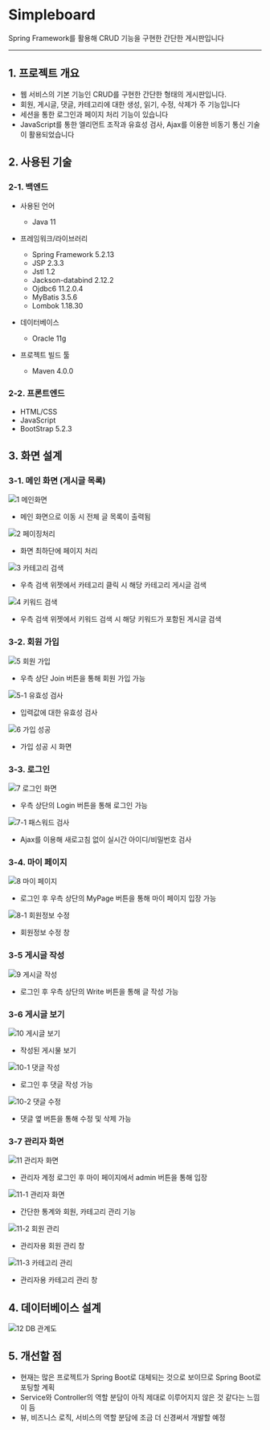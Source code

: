 # Simpleboard

Spring Framework를 활용해 CRUD 기능을 구현한 간단한 게시판입니다

---

## 1. 프로젝트 개요

- 웹 서비스의 기본 기능인 CRUD를 구현한 간단한 형태의 게시판입니다.
- 회원, 게시글, 댓글, 카테고리에 대한 생성, 읽기, 수정, 삭제가 주 기능입니다
- 세션을 통한 로그인과 페이지 처리 기능이 있습니다
- JavaScript를 통한 엘리먼트 조작과 유효성 검사, Ajax를 이용한 비동기 통신 기술이 활용되었습니다

## 2. 사용된 기술

### 2-1. 백엔드

- 사용된 언어

  - Java 11

- 프레임워크/라이브러리

  - Spring Framework 5.2.13
  - JSP 2.3.3
  - Jstl 1.2
  - Jackson-databind 2.12.2
  - Ojdbc6 11.2.0.4
  - MyBatis 3.5.6
  - Lombok 1.18.30

- 데이터베이스

  - Oracle 11g

- 프로젝트 빌드 툴

  - Maven 4.0.0

### 2-2. 프론트엔드

- HTML/CSS
- JavaScript
- BootStrap 5.2.3

## 3. 화면 설계

### 3-1. 메인 화면 (게시글 목록)


![1 메인화면](https://github.com/user-attachments/assets/ea496b87-f7e4-4cca-9926-50f8492124f8)


- 메인 화면으로 이동 시 전체 글 목록이 출력됨


![2 페이징처리](https://github.com/user-attachments/assets/04184553-b585-4427-ab52-080a032c705d)


- 화면 최하단에 페이지 처리


![3 카테고리 검색](https://github.com/user-attachments/assets/80517fa8-2f59-41d9-b99d-be03d91cb598)


- 우측 검색 위젯에서 카테고리 클릭 시 해당 카테고리 게시글 검색


![4 키워드 검색](https://github.com/user-attachments/assets/b5cce207-f3ec-42c5-b64a-42fc9e6cf69c)


- 우측 검색 위젯에서 키워드 검색 시 해당 키워드가 포함된 게시글 검색


### 3-2. 회원 가입


![5 회원 가입](https://github.com/user-attachments/assets/81d0bbcd-7824-4ccf-af6b-f7e24f79964f)


- 우측 상단 Join 버튼을 통해 회원 가입 가능


![5-1 유효성 검사](https://github.com/user-attachments/assets/f38ad9fb-0963-4a04-9e8d-cf64a18bc2a1)


- 입력값에 대한 유효성 검사


![6 가입 성공](https://github.com/user-attachments/assets/5ae3c553-86e6-4f35-802c-aad341bf480a)


- 가입 성공 시 화면


### 3-3. 로그인


![7 로그인 화면](https://github.com/user-attachments/assets/fc22ae54-3402-4f45-9c78-c07ca663f6bd)


- 우측 상단의 Login 버튼을 통해 로그인 가능


![7-1 패스워드 검사](https://github.com/user-attachments/assets/164fa9a0-cc8c-4478-840b-64df3376321a)


- Ajax를 이용해 새로고침 없이 실시간 아이디/비밀번호 검사


### 3-4. 마이 페이지


![8 마이 페이지](https://github.com/user-attachments/assets/ed3cd430-1b9b-4d1a-9a26-f5573dd311e4)


- 로그인 후 우측 상단의 MyPage 버튼을 통해 마이 페이지 입장 가능


![8-1 회원정보 수정](https://github.com/user-attachments/assets/2c11a715-bdd8-4410-89c3-0451133d4af6)


- 회원정보 수정 창


### 3-5 게시글 작성


![9 게시글 작성](https://github.com/user-attachments/assets/5e36b8c4-bff3-4e4c-a58d-39f684fcdb84)


- 로그인 후 우측 상단의 Write 버튼을 통해 글 작성 가능


### 3-6 게시글 보기


![10 게시글 보기](https://github.com/user-attachments/assets/edc76827-edbb-4e49-9289-bd2453a3e980)


- 작성된 게시물 보기


![10-1 댓글 작성](https://github.com/user-attachments/assets/1b3463b1-e597-4008-a027-1a0acf3ca273)


- 로그인 후 댓글 작성 가능


![10-2 댓글 수정](https://github.com/user-attachments/assets/85976e8d-ef84-4591-96a1-58d07df4eab1)


- 댓글 옆 버튼을 통해 수정 및 삭제 가능


### 3-7 관리자 화면


![11 관리자 화면](https://github.com/user-attachments/assets/4c674637-4f7a-4ef9-8013-a23b1cfb62f6)


- 관리자 계정 로그인 후 마이 페이지에서 admin 버튼을 통해 입장


![11-1 관리자 화면](https://github.com/user-attachments/assets/af792f6d-f3e0-41c8-ab1d-1ca6caca377f)


- 간단한 통계와 회원, 카테고리 관리 기능


![11-2 회원 관리](https://github.com/user-attachments/assets/fef126e2-3071-4a7d-beaa-306b15ad49f3)


- 관리자용 회원 관리 창


![11-3 카테고리 관리](https://github.com/user-attachments/assets/dddcee21-b56f-494e-a277-511b85813804)


- 관리자용 카테고리 관리 창


## 4. 데이터베이스 설계

![12 DB 관계도](https://github.com/user-attachments/assets/4dff0ba0-60e7-4831-89fe-baae8e0dc0e5)


## 5. 개선할 점

- 현재는 많은 프로젝트가 Spring Boot로 대체되는 것으로 보이므로 Spring Boot로 포팅할 계획
- Service와 Controller의 역할 분담이 아직 제대로 이루어지지 않은 것 같다는 느낌이 듬
- 뷰, 비즈니스 로직, 서비스의 역할 분담에 조금 더 신경써서 개발할 예정
